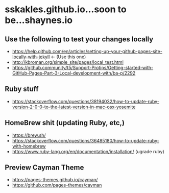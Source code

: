 # sskakles.github.io...soon to be...shaynes.io

## Use the following to test your changes locally
- https://help.github.com/en/articles/setting-up-your-github-pages-site-locally-with-jekyll <- (Use this one)
- http://kbroman.org/simple_site/pages/local_test.html 
- https://github.community/t5/Support-Protips/Getting-started-with-GitHub-Pages-Part-3-Local-development-with/ba-p/2292

## Ruby stuff
- https://stackoverflow.com/questions/38194032/how-to-update-ruby-version-2-0-0-to-the-latest-version-in-mac-osx-yosemite

## HomeBrew shit (updating Ruby, etc,)
- https://brew.sh/
- https://stackoverflow.com/questions/36485180/how-to-update-ruby-with-homebrew
- https://www.ruby-lang.org/en/documentation/installation/ (ugrade ruby)

## Preview Cayman Theme
- https://pages-themes.github.io/cayman/
- https://github.com/pages-themes/cayman